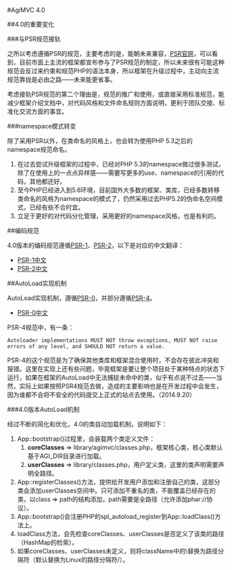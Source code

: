 #AgiMVC 4.0

##4.0的重要变化

###与PSR规范接轨

之所以考虑遵循PSR的规范，主要考虑的是，能朝未来兼容，[PSR官网](http://www.php-fig.org/)，可以看到，目前市面上主流的框架都宣布参与了PSR规范的制定，所以未来很有可能这种规范会反过来约束和规范PHP的语法本身，所以框架在升级过程中，主动向主流规范靠拢是必由之路——未来能更省事。

考虑接轨PSR规范的第二个理由是，规范的推广和使用，或直接采用标准规范，能减少框架介绍文档中，对代码风格和文件命名规则方面说明，更利于团队交接、标准化交流方面的事宜。

###namespace模式转变

除了采用PSR以外，在类命名的风格上，也会转为使用PHP 5.3之后的namespace规范命名。

1. 在过去尝试升级框架的过程中，已经对PHP 5.3的namespace做过很多测试，除了在使用上的一点点异样感——需要写更多的use、namespace的引用的代码，其他都还好。
2. 至今PHP已经进入到5.6环境，目前国外大多数的框架、类库，已经多数转移类命名的风格为namespace的模式了，仍然采用过去PHP5.2的伪命名空间模式，已经有些不合时宜。
3. 立足于更好的对代码分化管理，采用更好的namespace风格，也是有利的。

##编码规范

4.0版本的编码规范遵循[PSR-1](http://www.php-fig.org/psr/psr-1/)、[PSR-2](http://www.php-fig.org/psr/psr-2/)，以下是对应的中文翻译：

* [PSR-1中文](http://blog.mosil.biz/2012/09/psr-1-basic-coding-standard/)
* [PSR-2中文](http://blog.mosil.biz/2012/08/psr-2-basic-coding-standard/)

##AutoLoad实现机制

AutoLoad实现机制，遵循[PSR-0](http://www.php-fig.org/psr/psr-0/)，并部分遵循[PSR-4](http://www.php-fig.org/psr/psr-4/)。

* [PSR-0中文](http://blog.mosil.biz/2012/08/psr-0-autoloading-standard/)

PSR-4规范中，有一条：

	Autoloader implementations MUST NOT throw exceptions, MUST NOT raise errors of any level, and SHOULD NOT return a value.

PSR-4的这个规范是为了确保其他类库和框架混合使用时，不会存在彼此冲突和报错。这里在实现上还有些问题，毕竟框架是要让整个项目处于某种特点的状态下运行，如果在框架的AutoLoad中无法捕捉未命中的类，似乎有点说不过去——当然，实际上如果按照PSR4规范去做，造成的主要影响也是在开发过程中会发生，因为谁都不会将不安全的代码提交上正式的站点去使用。（2014.9.20）

###4.0版本AutoLoad机制

经过不断的简化和优化，4.0的类自动加载机制，说明如下：

1. App::bootstrap()过程里，会装载两个类定义文件：
	1. **coreClasses** => library/agimvc/classes.php，框架核心类，核心类默认基于AGI_DIR目录进行加载。
	2. **userClasses** => library/classes.php，用户定义类，这里的类声明需要声明全路径。
2. App::registerClasses()方法，提供给开发用户添加和注册自己的类，这部分类会添加userClasses空间中。只可添加不重名的类，不能覆盖已经存在的类，以class => path的结构添加，path需要是全路径（允许添加phar://协议）。
3. App::bootstrap()会注册PHP的spl_autoload_register到App::loadClass()方法上。
4. loadClass方法，会先检查coreClasses、userClasses是否定义了该类的路径（HashMap的检索）。
5. 如果coreClasses、userClasses未定义，则将className中的\\替换为路径分隔符（默认替换为Linux的路径分隔符/）。

